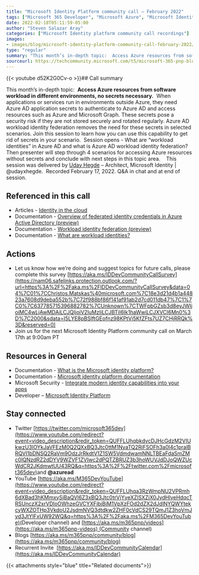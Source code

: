 ```yaml
---
title: "Microsoft Identity Platform community call – February 2022"
tags: ["Microsoft 365 Developer", "Microsoft Azure", "Microsoft Identity Platform"]
date: 2022-02-18T05:11:59-05:00
author: "Steven Salazar Aray"
categories: ["Microsoft Identity platform community call recordings"]
images:
- images/blog/microsoft-identity-platform-community-call-february-2022/identity-call-Thumbnail-February 2022.png
type: "regular"
summary: "This month’s in-depth topic:  Access Azure resources from software workload in different environments, no secrets necessary.  When applications or services run in environments outside Azure, they need Azure AD application secrets to authenticate to Azure AD and access resources such as Azure and Microsoft Graph. These secrets pose a security risk if they are not stored securely and rotated regularly. Azure AD workload identity federation removes the need for these secrets in selected scenarios. Join this session to learn how you can use this capability to get rid of secrets in your scenario.  Session opens - What are “workload identities” in Azure AD and what is Azure AD workload identity federation?   Then presenter will step through 4 scenarios for accessing Azure resources without secrets and conclude with next steps in this topic area.    This session was delivered by Uday Hegde – Architect, Microsoft Identity | @udayxhegde.  Recorded February 17, 2022. Q&A in chat and at end of session."
sourceurl: https://techcommunity.microsoft.com/t5/microsoft-365-pnp-blog/microsoft-identity-platform-community-call-february-2022/ba-p/3185880
---
```


{{< youtube d52K2G0Cv-o >}}## Call summary

This month’s in-depth topic:  **Access Azure resources from software workload in different environments, no secrets necessary.**  When applications or services run in environments outside Azure, they need Azure AD application secrets to authenticate to Azure AD and access resources such as Azure and Microsoft Graph. These secrets pose a security risk if they are not stored securely and rotated regularly. Azure AD workload identity federation removes the need for these secrets in selected scenarios. Join this session to learn how you can use this capability to get rid of secrets in your scenario.  Session opens - What are “workload identities” in Azure AD and what is Azure AD workload identity federation?
Then presenter will step through 4 scenarios for accessing Azure resources without secrets and conclude with next steps in this topic area.    This session was delivered by [Uday Hegde](http://twitter.com/udayxhegde) – Architect, Microsoft Identity | @udayxhegde.  Recorded February 17, 2022. Q&A in chat and at end of session.

## Referenced in this call

*   Articles - [Identity in the cloud](https://blog.identitydigest.com/) 
*   Documentation - [Overview of federated identity credentials in Azure Active Directory (preview)](https://docs.microsoft.com/graph/api/resources/federatedidentitycredentials-overview?view=graph-rest-beta) 
*   Documentation - [Workload identity federation (preview)](https://docs.microsoft.com/azure/active-directory/develop/workload-identity-federation) 
*   Documentation - [What are workload identities?](https://docs.microsoft.com/azure/active-directory/develop/workload-identities-overview) 

## Actions

*   Let us know how we’re doing and suggest topics for future calls, please complete this survey [https://aka.ms/IDDevCommunityCallSurvey](https://nam06.safelinks.protection.outlook.com/?url=https%3A%2F%2Faka.ms%2FIDDevCommunityCallSurvey&data=04%7C01%7CChristos.Matskas%40microsoft.com%7C18e3d21d4b1a44823a7608d9deba552b%7C72f988bf86f141af91ab2d7cd011db47%7C1%7C0%7C637785715396882782%7CUnknown%7CTWFpbGZsb3d8eyJWIjoiMC4wLjAwMDAiLCJQIjoiV2luMzIiLCJBTiI6Ik1haWwiLCJXVCI6Mn0%3D%7C2000&sdata=I5LYE8pBSlftGEofnz98KPtVi5KfZFts7UZ7CHjRRQk%3D&reserved=0)
*   Join us for the next Microsoft Identity Platform community call on March 17th at 9:00am PT 

## Resources in General

*   Documentation - [What is the Microsoft identity platform?](https://docs.microsoft.com/azure/active-directory/develop/v2-overview) 
*   Documentation - [Microsoft identity platform documentation](https://docs.microsoft.com/azure/active-directory/develop/) 
*   Microsoft Security - [Integrate modern identity capabilities into your apps](https://www.microsoft.com/security/business/identity-access-management/microsoft-identity-management-platform) 
*   Developer – [Microsoft Identity Platform](https://developer.microsoft.com/identity) 

## Stay connected

*   Twitter [https://twitter.com/microsoft365dev](https://www.youtube.com/redirect?event=video_description&redir_token=QUFFLUhqbkdvcDJHcGdzM2VIUkwzU3lOYkJaVFEzM0Q2QXxBQ3Jtc0ttM1NyaTQ2RjFSOFh3a0l4c1pralBRQVI1bDNSQ2RaVm9OdzJrRkdtV1Z1SW5VdmdwamNNLTBEaFdaSmZMc0lQNzdRZ2dDYV9WZVF1ZVIwc2dPQTZBRUZ3b3hoWUVJdDJoQWZUcWdCR2JKdmwtUU43RQ&q=https%3A%2F%2Ftwitter.com%2Fmicrosoft365dev)​ and **@azuread**
*   YouTube [https://aka.ms/M365DevYouTube](https://www.youtube.com/redirect?event=video_description&redir_token=QUFFLUhqa3RzWmpNU2VPRmh6dXBad3hKMmxySjBaQVl6Z3xBQ3Jtc0trVjYyeXZlSXZiX0JydHlyeHdqcTRSUnczX2xrVDloOWhzeGVCYXFibjBiM1VpXzFOd2dZX2dJdlNYQWYtekcyWXZOTHp3VkdoU2JsdmNVQ3dtdkw2ZHF0cVdCS29TQmJ1Z3hoVmJyd3JtYlFxUW92WQ&q=https%3A%2F%2Faka.ms%2FM365DevYouTube)​ (Developer channel) and [https://aka.ms/m365pnp/videos](https://aka.ms/m365pnp-videos) (Community channel)
*   Blogs [https://aka.ms/m365pnp/community/blog](https://aka.ms/m365pnp/community/blog)
*   Recurrent Invite  [https://aka.ms/IDDevCommunityCalendar](https://aka.ms/IDDevCommunityCalendar)


{{< attachments style="blue" title="Related documents">}}
